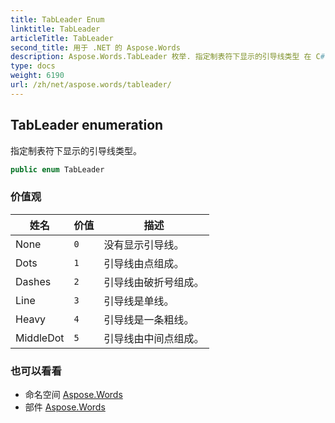 ```yaml
---
title: TabLeader Enum
linktitle: TabLeader
articleTitle: TabLeader
second_title: 用于 .NET 的 Aspose.Words
description: Aspose.Words.TabLeader 枚举. 指定制表符下显示的引导线类型 在 C#.
type: docs
weight: 6190
url: /zh/net/aspose.words/tableader/
---
```

## TabLeader enumeration

指定制表符下显示的引导线类型。

```csharp
public enum TabLeader
```

### 价值观

| 姓名 | 价值 | 描述 |
| --- | --- | --- |
| None | `0` | 没有显示引导线。 |
| Dots | `1` | 引导线由点组成。 |
| Dashes | `2` | 引导线由破折号组成。 |
| Line | `3` | 引导线是单线。 |
| Heavy | `4` | 引导线是一条粗线。 |
| MiddleDot | `5` | 引导线由中间点组成。 |

### 也可以看看

* 命名空间 [Aspose.Words](../../aspose.words/)
* 部件 [Aspose.Words](../../)
